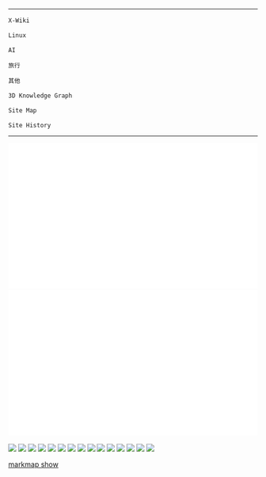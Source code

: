 

----

<!-- ko-fi :id=junxnone.github.io/xwiki :color=#1599d6 -->
    X-Wiki
<!-- ko-fi -->
<!-- ko-fi :id=junxnone.github.io/linux :color=#1599d6 -->
    Linux
<!-- ko-fi -->
<!-- ko-fi :id=junxnone.github.io/aiwiki :color=#1599d6 -->
    AI
<!-- ko-fi -->
<!-- ko-fi :id=junxnone.github.io/t :color=#1599d6 -->
    旅行
<!-- ko-fi -->
<!-- ko-fi :id=junxnone.github.io/#/menu :color=#1599d6 -->
    其他
<!-- ko-fi -->
<!-- ko-fi :id=junxnone.github.io/jstools/3dkg/?json=https://junxnone.github.io/kg.json :color=#1599d6 -->
    3D Knowledge Graph
<!-- ko-fi -->
<!-- ko-fi :id=junxnone.github.io/jstools/mdmarkmap/?md=https://junxnone.github.io/sitemap :color=#1599d6 -->
    Site Map
<!-- ko-fi -->
<!-- ko-fi :id=junxnone.github.io/#/sitehist :color=#1599d6 -->
    Site History
<!-- ko-fi -->


----
![](https://raw.githubusercontent.com/junxnone/github-stats/master/generated/overview.svg#gh-dark-mode-only)
![](https://raw.githubusercontent.com/junxnone/github-stats/master/generated/languages.svg#gh-dark-mode-only)


 
![](https://img.shields.io/badge/%E2%9C%8C-CV-green)
![](https://img.shields.io/badge/%E2%9C%8C-ML&DL-green)
![](https://img.shields.io/badge/%E2%9C%8C-Python-green)
![](https://img.shields.io/badge/%E2%9C%8C-C/C++-green)
![](https://img.shields.io/badge/%E2%9C%8C-Shell-green)
![](https://img.shields.io/badge/%E2%9C%8C-Linux-green)
![](https://img.shields.io/badge/%E2%9C%8C-Docker-green)
![](https://img.shields.io/badge/%E2%9C%8D-AL-blue)
![](https://img.shields.io/badge/%E2%9C%8D-AutoML-blue)
![](https://img.shields.io/badge/%E2%9C%8D-RL-blue)
![](https://img.shields.io/badge/%E2%9C%8D-NLP-blue)
![](https://img.shields.io/badge/%DB%A9-Android-lightgrey)
![](https://img.shields.io/badge/%DB%A9-Camera-lightgrey)
![](https://img.shields.io/badge/%DB%A9-Hardware-lightgrey)
![](https://img.shields.io/badge/%DB%A9-EmbeddingOS-lightgrey)  


[markmap show](https://junxnone.github.io/jstools/mdmarkmap/?md=https://junxnone.github.io/skills.md ':include :type=iframe width=50% height=800px')



